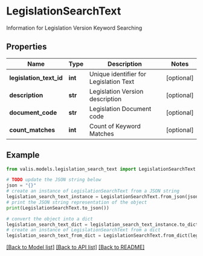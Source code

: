 # LegislationSearchText

Information for Legislation Version Keyword Searching

## Properties

Name | Type | Description | Notes
------------ | ------------- | ------------- | -------------
**legislation_text_id** | **int** | Unique identifier for Legislation Text | [optional] 
**description** | **str** | Legislation Version description | [optional] 
**document_code** | **str** | Legislation Document code | [optional] 
**count_matches** | **int** | Count of Keyword Matches | [optional] 

## Example

```python
from valis.models.legislation_search_text import LegislationSearchText

# TODO update the JSON string below
json = "{}"
# create an instance of LegislationSearchText from a JSON string
legislation_search_text_instance = LegislationSearchText.from_json(json)
# print the JSON string representation of the object
print(LegislationSearchText.to_json())

# convert the object into a dict
legislation_search_text_dict = legislation_search_text_instance.to_dict()
# create an instance of LegislationSearchText from a dict
legislation_search_text_from_dict = LegislationSearchText.from_dict(legislation_search_text_dict)
```
[[Back to Model list]](../README.md#documentation-for-models) [[Back to API list]](../README.md#documentation-for-api-endpoints) [[Back to README]](../README.md)


